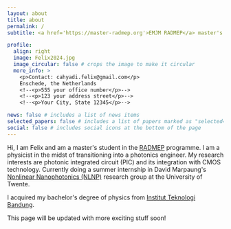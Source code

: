 ```yaml
---
layout: about
title: about
permalink: /
subtitle: <a href='https://master-radmep.org'>EMJM RADMEP</a> master's student.

profile:
  align: right
  image: Felix2024.jpg
  image_circular: false # crops the image to make it circular
  more_info: >
    <p>Contact: cahyadi.felix@gmail.com</p>
    Enschede, the Netherlands
    <!--<p>555 your office number</p>-->
    <!--<p>123 your address street</p>-->
    <!--<p>Your City, State 12345</p>-->

news: false # includes a list of news items
selected_papers: false # includes a list of papers marked as "selected={true}"
social: false # includes social icons at the bottom of the page
---
```


Hi, I am Felix and am a master's student in the [RADMEP](https://master-radmep.org) programme. I am a physicist in the midst of transitioning into a photonics engineer. My research interests are photonic integrated circuit (PIC) and its integration with CMOS technology. Currently doing a summer internship in David Marpaung's [Nonlinear Nanophotonics (NLNP)](https://davidmarpaung.com/) research group at the University of Twente.

I acquired my bachelor's degree of physics from [Institut Teknologi Bandung](https://fi.itb.ac.id/).

This page will be updated with more exciting stuff soon!

<!--Write your biography here. Tell the world about yourself. Link to your favorite [subreddit](http://reddit.com). You can put a picture in, too. The code is already in, just name your picture `prof_pic.jpg` and put it in the `img/` folder.

#Put your address / P.O. box / other info right below your picture. You can also disable any of these elements by editing `profile` property of the YAML header of your `_pages/about.md`. Edit `_bibliography/papers.bib` and Jekyll will render your [publications page](/al-folio/publications/) automatically.

#Link to your social media connections, too. This theme is set up to use [Font Awesome icons](https://fontawesome.com/) and [Academicons](https://jpswalsh.github.io/academicons/), like the ones below. Add your Facebook, Twitter, LinkedIn, Google Scholar, or just disable all of them.-->
